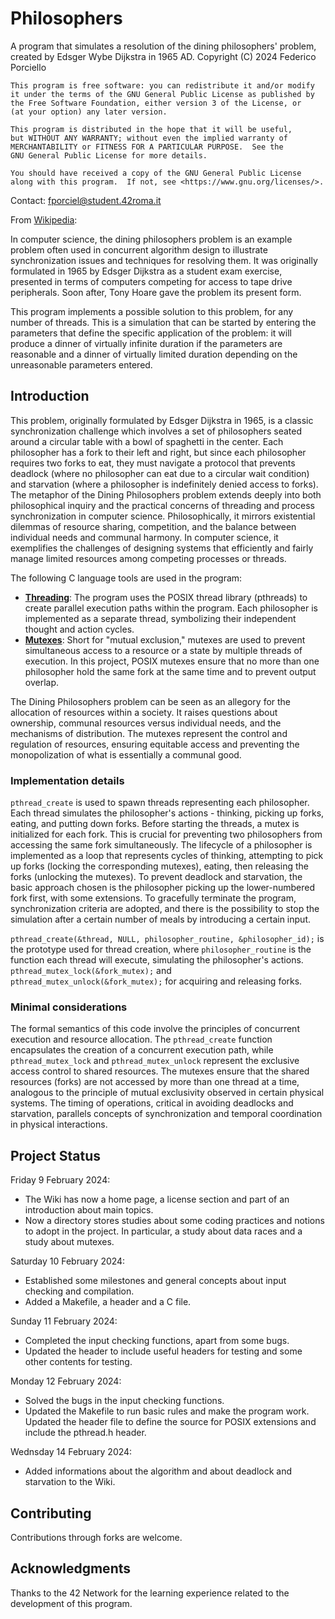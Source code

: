 # Philosophers

A program that simulates a resolution of the dining philosophers' problem, created by Edsger Wybe Dijkstra in 1965 AD.
    Copyright (C) 2024  Federico Porciello

    This program is free software: you can redistribute it and/or modify
    it under the terms of the GNU General Public License as published by
    the Free Software Foundation, either version 3 of the License, or
    (at your option) any later version.

    This program is distributed in the hope that it will be useful,
    but WITHOUT ANY WARRANTY; without even the implied warranty of
    MERCHANTABILITY or FITNESS FOR A PARTICULAR PURPOSE.  See the
    GNU General Public License for more details.

    You should have received a copy of the GNU General Public License
    along with this program.  If not, see <https://www.gnu.org/licenses/>.

Contact: fporciel@student.42roma.it

From [Wikipedia](https://en.wikipedia.org/wiki/Dining_philosophers_problem):

In computer science, the dining philosophers problem is an example problem often used in concurrent algorithm design to illustrate synchronization issues and techniques for resolving them.
It was originally formulated in 1965 by Edsger Dijkstra as a student exam exercise, presented in terms of computers competing for access to tape drive peripherals. Soon after, Tony Hoare gave the problem its present form.

This program implements a possible solution to this problem, for any number of threads.
This is a simulation that can be started by entering the parameters that define the specific application of the problem: it will produce a dinner of virtually infinite duration if the parameters are reasonable and a dinner of virtually limited
duration depending on the unreasonable parameters entered.

## Introduction

This problem, originally formulated by Edsger Dijkstra in 1965, is a classic synchronization challenge which involves a set of philosophers seated around a circular table with a bowl of spaghetti in the center. Each philosopher has a fork to their
left and right, but since each philosopher requires two forks to eat, they must navigate a protocol that prevents deadlock (where no philosopher can eat due to a circular wait condition) and starvation (where a philosopher is indefinitely denied
access to forks).
The metaphor of the Dining Philosophers problem extends deeply into both philosophical inquiry and the practical concerns of threading and process synchronization in computer science. Philosophically, it mirrors existential dilemmas of resource
sharing, competition, and the balance between individual needs and communal harmony. In computer science, it exemplifies the challenges of designing systems that efficiently and fairly manage limited resources among competing processes or threads.

The following C language tools are used in the program:

* **[Threading](https://en.wikipedia.org/wiki/Thread_(computing))**: The program uses the POSIX thread library (pthreads) to create parallel execution paths within the program. Each philosopher is implemented as a separate thread, symbolizing
their independent thought and action cycles.
* **[Mutexes](https://en.wikipedia.org/wiki/Lock_(computer_science))**: Short for "mutual exclusion," mutexes are used to prevent simultaneous access to a resource or a state by multiple threads of execution. In this project, POSIX mutexes ensure
that no more than one philosopher hold the same fork at the same time and to prevent output overlap.

The Dining Philosophers problem can be seen as an allegory for the allocation of resources within a society. It raises questions about ownership, communal resources versus individual needs, and the mechanisms of distribution. The mutexes represent
the control and regulation of resources, ensuring equitable access and preventing the monopolization of what is essentially a communal good.

### Implementation details

`pthread_create` is used to spawn threads representing each philosopher. Each thread simulates the philosopher's actions - thinking, picking up forks, eating, and putting down forks.
Before starting the threads, a mutex is initialized for each fork. This is crucial for preventing two philosophers from accessing the same fork simultaneously.
The lifecycle of a philosopher is implemented as a loop that represents cycles of thinking, attempting to pick up forks (locking the corresponding mutexes), eating, then releasing the forks (unlocking the mutexes).
To prevent deadlock and starvation, the basic approach chosen is the philosopher picking up the lower-numbered fork first, with some extensions.
To gracefully terminate the program, synchronization criteria are adopted, and there is the possibility to stop the simulation after a certain number of meals by introducing a certain input.

`pthread_create(&thread, NULL, philosopher_routine, &philosopher_id);` is the prototype used for thread creation, where `philosopher_routine` is the function each thread will execute, simulating the philosopher's actions.
`pthread_mutex_lock(&fork_mutex);` and `pthread_mutex_unlock(&fork_mutex);` for acquiring and releasing forks.

### Minimal considerations

The formal semantics of this code involve the principles of concurrent execution and resource allocation. The `pthread_create` function encapsulates the creation of a concurrent execution path, while `pthread_mutex_lock` and `pthread_mutex_unlock`
represent the exclusive access control to shared resources.
The mutexes ensure that the shared resources (forks) are not accessed by more than one thread at a time, analogous to the principle of mutual exclusivity observed in certain physical systems. The timing of operations, critical in avoiding
deadlocks and starvation, parallels concepts of synchronization and temporal coordination in physical interactions.

## Project Status

Friday 9 February 2024:

- The Wiki has now a home page, a license section and part of an introduction about main topics.
- Now a directory stores studies about some coding practices and notions to adopt in the project. In particular, a study about data races and a study about mutexes.

Saturday 10 February 2024:

- Established some milestones and general concepts about input checking and compilation.
- Added a Makefile, a header and a C file.

Sunday 11 February 2024:

- Completed the input checking functions, apart from some bugs.
- Updated the header to include useful headers for testing and some other contents for testing.

Monday 12 February 2024:

- Solved the bugs in the input checking functions.
- Updated the Makefile to run basic rules and make the program work. Updated the header file to define the source for POSIX extensions and include the pthread.h header.

Wednsday 14 February 2024:

- Added informations about the algorithm and about deadlock and starvation to the Wiki.

## Contributing

Contributions through forks are welcome.

## Acknowledgments

Thanks to the 42 Network for the learning experience related to the development of this program.
